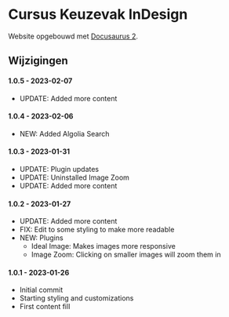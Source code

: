 # Cursus Keuzevak InDesign

Website opgebouwd met [Docusaurus 2](https://docusaurus.io/).

## Wijzigingen

#### 1.0.5 - 2023-02-07
- UPDATE: Added more content

#### 1.0.4 - 2023-02-06
- NEW: Added Algolia Search

#### 1.0.3 - 2023-01-31
- UPDATE: Plugin updates
- UPDATE: Uninstalled Image Zoom
- UPDATE: Added more content

#### 1.0.2 - 2023-01-27
- UPDATE: Added more content
- FIX: Edit to some styling to make more readable
- NEW: Plugins
  - Ideal Image: Makes images more responsive
  - Image Zoom: Clicking on smaller images will zoom them in

#### 1.0.1 - 2023-01-26
- Initial commit
- Starting styling and customizations
- First content fill